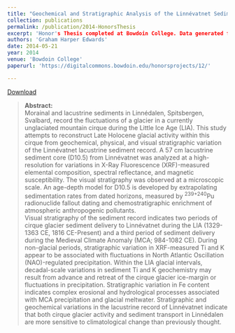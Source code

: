 ```yaml
---
title: "Geochemical and Stratigraphic Analysis of the Linnévatnet Sediment Record: A Study of Late Holocene Cirque Glacier Activity in Spitsbergen, Svalbard"
collection: publications
permalink: /publication/2014-HonorsThesis
excerpt: 'Honor's Thesis completed at Bowdoin College. Data generated from samples collected during the Svalbard REU 2013 field season.'
authors: 'Graham Harper Edwards'
date: 2014-05-21
year: 2014
venue: 'Bowdoin College'
paperurl: 'https://digitalcommons.bowdoin.edu/honorsprojects/12/'

---
```


[Download](https://digitalcommons.bowdoin.edu/honorsprojects/12/)

><b>Abstract:</b> <br/>Morainal and lacustrine sediments in Linnédalen, Spitsbergen, Svalbard, record the fluctuations of a glacier in a currently unglaciated mountain cirque during the Little Ice Age (LIA). This study attempts to reconstruct Late Holocene glacial activity within this cirque from geochemical, physical, and visual stratigraphic variation of the Linnévatnet lacustrine sediment record. A 57 cm lacustrine sediment core (D10.5) from Linnévatnet was analyzed at a high-resolution for variations in X-Ray Fluorescence (XRF)-measured elemental composition, spectral reflectance, and magnetic susceptibility. The visual stratigraphy was observed at a microscopic scale. An age-depth model for D10.5 is developed by extrapolating sedimentation rates from dated horizons, measured by <sup>239+240</sup>Pu radionuclide fallout dating and chemostratigraphic enrichment of atmospheric anthropogenic pollutants.<br>Visual stratigraphy of the sediment record indicates two periods of cirque glacier sediment delivery to Linnévatnet during the LIA (1329-1363 CE, 1816 CE-Present) and a third period of sediment delivery during the Medieval Climate Anomaly (MCA; 984-1082 CE). During non-glacial periods, stratigraphic variation in XRF-measured Ti and K appear to be associated with fluctuations in North Atlantic Oscillation (NAO)-regulated precipitation. Within the LIA glacial intervals, decadal-scale variations in sediment Ti and K geochemistry may result from advance and retreat of the cirque glacier ice-margin or fluctuations in precipitation. Stratigraphic variation in Fe content indicates complex erosional and hydrological processes associated with MCA precipitation and glacial meltwater. Stratigraphic and geochemical variations in the lacustrine record of Linnévatnet indicate that both cirque glacier activity and sediment transport in Linnédalen are more sensitive to climatological change than previously thought.
